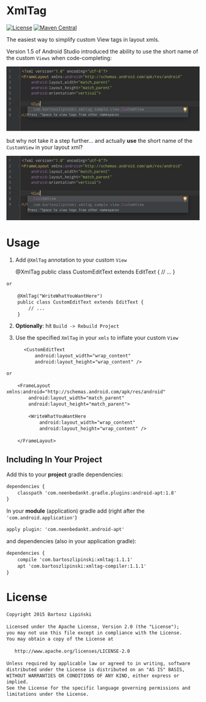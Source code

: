 XmlTag
=========

[![License](https://img.shields.io/github/license/blipinsk/XmlTag.svg?style=flat)](https://www.apache.org/licenses/LICENSE-2.0)
[![Maven Central](https://img.shields.io/maven-central/v/com.bartoszlipinski/xmltag.svg)](http://gradleplease.appspot.com/#xmltag)

The easiest way to simplify custom View tags in layout xmls. 

Version 1.5 of Android Studio introduced the ability to use the short name of the custom `Views` when code-completing:

 ![ ](/sample/screens/first.png)

but why not take it a step further... and actually **use** the short name of the `CustomView` in your layout xml?

 ![ ](/sample/screens/second.png)

Usage
=====

  1. Add `@XmlTag` annotation to your custom `View`
  
        @XmlTag
        public class CustomEditText extends EditText {
            // ...
        }
        
    or
    
        @XmlTag("WriteWhatYouWantHere")
        public class CustomEditText extends EditText {
            // ...
        }

  2. **Optionally**: hit `Build -> Rebuild Project`
        
  3. Use the specified `XmlTag` in your `xmls` to inflate your custom `View`

        <FrameLayout xmlns:android="http://schemas.android.com/apk/res/android"
            android:layout_width="match_parent"
            android:layout_height="match_parent">
        
            <CustomEditText
                android:layout_width="wrap_content"
                android:layout_height="wrap_content" />
                
        </FrameLayout>
        
    or
    
        <FrameLayout xmlns:android="http://schemas.android.com/apk/res/android"
            android:layout_width="match_parent"
            android:layout_height="match_parent">
        
            <WriteWhatYouWantHere
                android:layout_width="wrap_content"
                android:layout_height="wrap_content" />
                
        </FrameLayout>
        
Including In Your Project
-------------------------
Add this to your **project** gradle dependencies:

```xml
dependencies {
    classpath 'com.neenbedankt.gradle.plugins:android-apt:1.8'
}
```

In your **module** (application) gradle add (right after the `'com.android.application'`)

```xml
apply plugin: 'com.neenbedankt.android-apt'
```

and dependencies (also in your application gradle):

```xml
dependencies {
    compile 'com.bartoszlipinski:xmltag:1.1.1'
    apt 'com.bartoszlipinski:xmltag-compiler:1.1.1'
}
```

License
=======

    Copyright 2015 Bartosz Lipiński
    
    Licensed under the Apache License, Version 2.0 (the "License");
    you may not use this file except in compliance with the License.
    You may obtain a copy of the License at

       http://www.apache.org/licenses/LICENSE-2.0

    Unless required by applicable law or agreed to in writing, software
    distributed under the License is distributed on an "AS IS" BASIS,
    WITHOUT WARRANTIES OR CONDITIONS OF ANY KIND, either express or implied.
    See the License for the specific language governing permissions and
    limitations under the License.
